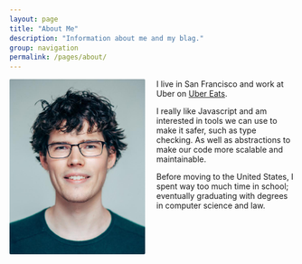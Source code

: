 ```yaml
---
layout: page
title: "About Me"
description: "Information about me and my blag."
group: navigation
permalink: /pages/about/
---
```


<style type="text/css">
.about_me_image {
  max-width: 240px;
  border-radius: 2px;
  margin: 0;
}
@media( min-width: 900px ) {
  .about_me_image {
    margin-right: 20px;
    float: left;
  }
}
</style>

<img src='/assets/images/me.jpg' class='about_me_image' alt="picture of me" />

I live in San Francisco and work at Uber on [Uber Eats](https://www.ubereats.com.com/).

I really like Javascript and am interested in tools we can use to make it safer, such as type checking. As well as abstractions to make our code more scalable and maintainable.

Before moving to the United States, I spent way too much time in school; eventually graduating with degrees in computer science and law.
